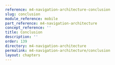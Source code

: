```yaml
---
reference: m4-navigation-architecture-conclusion
slug: conclusion
module_reference: mobile
part_reference: m4-navigation-architecture
concept_reference: ''
title: Conclusion
description: ''
order: 139
directory: m4-navigation-architecture
permalink: m4-navigation-architecture/conclusion
layout: chapters
---
```

